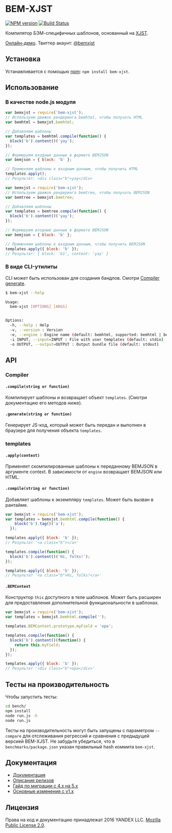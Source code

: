 # BEM-XJST

[![NPM version](http://img.shields.io/npm/v/bem-xjst.svg?style=flat)](http://www.npmjs.org/package/bem-xjst)
[![Build Status](http://img.shields.io/travis/bem/bem-xjst/master.svg)](https://travis-ci.org/bem/bem-xjst)

Компилятор БЭМ-специфичных шаблонов, основанный на [XJST](https://github.com/veged/xjst).

[Онлайн-демо](https://bem.github.io/bem-xjst/). Твиттер акаунт: [@bemxjst](https://twitter.com/bemxjst)

## Установка

Устанавливается с помощью [npm](https://npmjs.org): `npm install bem-xjst`.

## Использование

### В качестве node.js модуля

```js
var bemxjst = require('bem-xjst');
// Используем движок рендеринга bemhtml, чтобы получать HTML
var bemhtml = bemxjst.bemhtml;

// Добавляем шаблоны
var templates = bemhtml.compile(function() {
  block('b').content()('yay');
});

// Формируем входные данные в формате BEMJSON 
var bemjson = { block: 'b' };

// Применяем шаблоны к входным данным, чтобы получить HTML
templates.apply();
// Результат: <div class="b">yay</div>
```

```js
var bemxjst = require('bem-xjst');
// Используем движок рендеринга bemtree, чтобы получать BEMJSON
var bemtree = bemxjst.bemtree;

// Добавляем шаблоны
var templates = bemtree.compile(function() {
  block('b').content()('yay');
});

// Формируем входные данные в формате BEMJSON 
var bemjson = { block: 'b' };

// Применяем шаблоны к входным данным, чтобы получить BEMJSON
templates.apply({ block: 'b' });
// Результат: { block: 'b1', content: 'yay' }
```

### В виде CLI-утилиты

CLI может быть использован для создания бандлов. Смотри [Compiler
generate](#generatestring-or-function).

```bash
$ bem-xjst --help

Usage:
  bem-xjst [OPTIONS] [ARGS]


Options:
  -h, --help : Help
  -v, --version : Version
  -e, --engine : Engine name (default: bemhtml, supported: bemhtml | bemtree)
  -i INPUT, --input=INPUT : File with user templates (default: stdin)
  -o OUTPUT, --output=OUTPUT : Output bundle file (default: stdout)
```

## API

### Compiler

#### `.compile(string or function)`

Компилирует шаблоны и возвращает объект `templates`.
(Смотри документацию его методов ниже).

#### `.generate(string or function)`

Генерирует JS-код, который может быть передан и выполнен в браузере для
получения объекта `templates`.

### templates

#### `.apply(context)`

Применяет скомпилированные шаблоны к переданному BEMJSON в аргументе context.
В зависимости от `engine` возвращает BEMJSON или HTML.

#### `.compile(string or function)`

Добавляет шаблоны к экземпляру `templates`. Может быть вызван в рантайме.

```js
var bemxjst = require('bem-xjst');
var templates = bemxjst.bemhtml.compile(function() {
    block('b').tag()('a');
  });

templates.apply({ block: 'b' });
// Результат '<a class="b"></a>'

templates.compile(function() {
  block('b').content()('Hi, folks!');
});

templates.apply({ block: 'b' });
// Результат '<a class="b">Hi, folks!</a>'
```

#### `.BEMContext`

Конструктор `this` доступного в теле шаблонов. Может быть расширен для
предоставления дополнительной функциональности в шаблонах.

```js
var bemxjst = require('bem-xjst');
var templates = bemxjst.bemhtml.compile('');

templates.BEMContext.prototype.myField = 'opa';

templates.compile(function() {
  block('b').content()(function() {
    return this.myField;
  });
});

templates.apply({ block: 'b' });
// Результат '<div class="b">opa</div>'
```

## Тесты на производительность

Чтобы запустить тесты:

```bash
cd bench/
npm install
node run.js -h
node run.js
```

Тесты на производительность могут быть запущены с параметром `--compare`
для отслеживания регрессий и сравнения с предыдущей версией BEM-XJST. Не забудьте
 убедиться, что в `benchmarks/package.json` указан правильный hash коммита
 `bem-xjst`.

## Документация

 * [Документация](https://github.com/bem/bem-xjst/releases/tree/master/docs/ru/)
 * [Описания релизов](https://github.com/bem/bem-xjst/releases)
 * [Гайд по миграции с 4.x на 5.x](https://github.com/bem/bem-xjst/wiki/Migration-guide-from-4.x-to-5.x)
 * [Основные изменения с v1.x](https://github.com/bem/bem-xjst/wiki/Notable-changes-between-bem-xjst@1.x-and-bem-xjst@2.x)

## Лицензия

Права на код и документацию принадлежат 2016 YANDEX LLC.
[Mozilla Public License 2.0](LICENSE.txt).

[0]: https://github.com/bem/bem-xjst/wiki/Notable-changes-between-bem-xjst@1.x-and-bem-xjst@2.x
[1]: https://github.com/bem/bem-xjst/wiki/Notable-changes-between-bem-xjst@1.x-and-bem-xjst@2.x#this_str-is-gone
